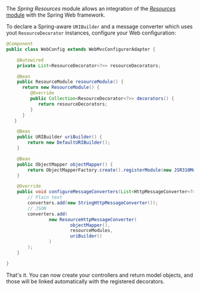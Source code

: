 The *Spring Resources* module allows an integration of the [*Resources* module](../resources/README) with the Spring Web framework.

To declare a Spring-aware `URIBuilder` and a message converter which uses yout `ResourceDecorator` instances, configure your Web configuration:

```java
@Component
public class WebConfig extends WebMvcConfigurerAdapter {

    @Autowired
    private List<ResourceDecorator<?>> resourceDecorators;

    @Bean
    public ResourceModule resourceModule() {
      return new ResourceModule() {
         @Override
         public Collection<ResourceDecorator<?>> decorators() {
            return resourceDecorators;
         }
      }
   }

    @Bean
    public URIBuilder uriBuilder() {
        return new DefaultURIBuilder();
    }

    @Bean
    public ObjectMapper objectMapper() {
        return ObjectMapperFactory.create().registerModule(new JSR310Module());
    }

    @Override
    public void configureMessageConverters(List<HttpMessageConverter<?>> converters) {
        // Plain text
        converters.add(new StringHttpMessageConverter());
        // JSON
        converters.add(
                new ResourceHttpMessageConverter(
                        objectMapper(),
                        resourceModules,
                        uriBuilder()
                )
        );
    }

}

```

That's it. You can now create your controllers and return model objects, and those will be linked automatically with the registered decorators.
